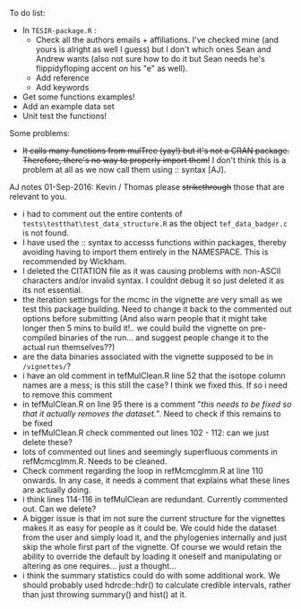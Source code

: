 To do list:
 * In `TESIR-package.R` :
    * Check all the authors emails + affiliations. I've checked mine (and yours is alright as well I guess) but I don't which ones Sean and Andrew wants (also not sure how to do it but Sean needs he's flippidyfloping accent on his "e" as well).
    * Add reference
    * Add keywords
 * Get some functions examples!
 * Add an example data set
 * Unit test the functions!


Some problems:
 * ~~It calls many functions from mulTree (yay!) but it's not a CRAN package. Therefore, there's no way to properly import them!~~ I don't think this is a problem at all as we now call them using :: syntax [AJ].
 
 AJ notes 01-Sep-2016: Kevin / Thomas please ~~strikethrough~~ those that are relevant to you.
 * i had to comment out the entire contents of `tests\testthat\test_data_structure.R` as the object `tef_data_badger.c` is not found.
 * I have used the :: syntax to accesss functions within packages, thereby avoiding having to import them entirely in the NAMESPACE. This is recommended by Wickham.
 * I deleted the CITATION file as it was causing problems with non-ASCII characters and/or invalid syntax. I couldnt debug it so just deleted it as its not essential.
 * the iteration settings for the mcmc in the vignette are very small as we test this package building. Need to change it back to the commented out options before submitting (And also warn people that it might take longer then 5 mins to build it!.. we could build the vignette on pre-compiled binaries of the run... and suggest people change it to the actual run themselves??)
 * are the data binaries associated with the vignette supposed to be in `/vignettes/`? 
 * i have an old comment in tefMulClean.R line 52 that the isotope column names are a mess; is this still the case? I think we fixed this. If so i need to remove this comment
 * in tefMulClean.R on line 95 there is a comment "_this needs to be fixed so that it actually removes the dataset._". Need to check if this remains to be fixed
 * in tefMulClean.R check commented out lines 102 - 112: can we just delete these?
 * lots of commented out lines and seemingly superfluous comments in refMcmcglmm.R. Needs to be cleaned.
 * Check comment regarding the loop in refMcmcglmm.R at line 110 onwards. In any case, it needs a comment that explains what these lines are actually doing.
 * i think lines 114-116 in tefMulClean are redundant. Currently commented out. Can we delete?
 * A bigger issue is that im not sure the current structure for the vignettes makes it as easy for people as it could be. We could hide the dataset from the user and simply load it, and the phylogenies internally and just skip the whole first part of the vignette. Of course we would retain the ability to override the default by loading it oneself and manipulating or altering as one requires... just a thought...
 * i think the summary statistics could do with some additional work. We should probably used hdrcde::hdr() to calculate credible intervals, rather than just throwing summary() and hist() at it.
 
 
 
